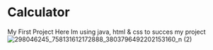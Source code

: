 # Calculator
My First Project
Here Im using java, html & css to succes my project 
![298046245_758131612172888_3803796492202153160_n (2)](https://user-images.githubusercontent.com/94972996/188433168-e436f5ee-796f-4bb7-9646-523e8dda83e6.jpg)
